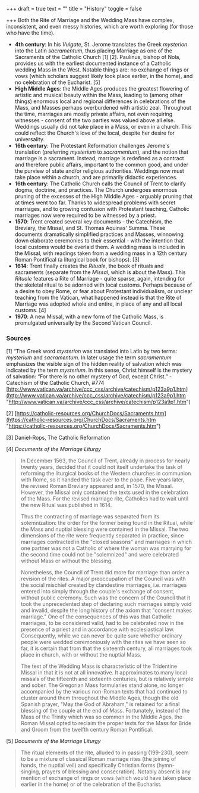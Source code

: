 +++
draft = true
text = ""
title = "History"
toggle = false

+++
Both the Rite of Marriage and the Wedding Mass have complex, inconsistent, and even messy histories, which are worth exploring (for those who have the time).

* **4th century**: In his _Vulgate_, St. Jerome translates the Greek _mysterion_ into the Latin _sacramentum_, thus placing Marriage as one of the Sacraments of the Catholic Church \[1\] \[2\]. Paulinus, bishop of Nola, provides us with the earliest documented instance of a Catholic wedding Mass in the West. Notable things are: no exchange of rings or vows (which scholars suggest likely took place earlier, in the home), and no celebration of the Eucharist. \[5\]
* **High Middle Ages**: the Middle Ages produces the greatest flowering of artistic and musical beauty within the Mass, leading to (among other things) enormous local and regional differences in celebrations of the Mass, and Masses perhaps overburdened with artistic zeal. Throughout the time, marriages are mostly private affairs, not even requiring witnesses - consent of the two parties was valued above all else. Weddings usually did not take place in a Mass, or even in a church. This could reflect the Church's love of the local, despite her desire for universality.
* **16th century**: The Protestant Reformation challenges Jerome's translation (preferring _mysterium_ to _sacramentum_), and the notion that marriage is a sacrament. Instead, marriage is redefined as a contract and therefore public affairs, important to the common good, and under the purview of state and/or religious authorities. Weddings now must take place within a church, and are primarily didactic experiences.
* **16th century**: The Catholic Church calls the Council of Trent to clarify dogma, doctrine, and practices. The Church undergoes enormous pruning of the excesses of the High Middle Ages - arguably pruning that at times went too far. Thanks to widespread problems with secret marriages, and to growing confusion with Protestant teaching, Catholic marriages now were required to be witnessed by a priest.
* **1570**: Trent created several key documents - the Catechism, the Breviary, the Missal, and St. Thomas Aquinas' Summa. These documents dramatically simplified practices and Masses, winnowing down elaborate ceremonies to their essential - with the intention that local customs would be overlaid them. A wedding mass is included in the Missal, with readings taken from a wedding mass in a 12th century Roman Pontifical (a liturgical book for bishops). \[3\]
* **1614**: Trent finally creates the _Rituale_, the book of rituals and sacraments (separate from the _Missal_, which is about the Mass). This _Rituale_ features a Rite of Marriage - quite sparse, again, intending for the skeletal ritual to be adorned with local customs. Perhaps because of a desire to obey Rome, or fear about Protestant individualism, or unclear teaching from the Vatican, what happened instead is that the Rite of Marriage was adopted whole and entire, in place of any and all local customs. \[4\]
* **1970**: A new Missal, with a new form of the Catholic Mass, is promulgated universally by the Second Vatican Council.

### Sources

\[1\] “The Greek word _mysterion_ was translated into Latin by two terms: _mysterium_ and _sacramentum_. In later usage the term _sacramentum_ emphasizes the visible sign of the hidden reality of salvation which was indicated by the term _mysterium_. In this sense, Christ himself is the mystery of salvation: “For there is no other mystery of God, except Christ.” - Catechism of the Catholic Church, #774 [http://www.vatican.va/archive/ccc_css/archive/catechism/p123a9p1.htm](http://www.vatican.va/archive/ccc_css/archive/catechism/p123a9p1.htm "http://www.vatican.va/archive/ccc_css/archive/catechism/p123a9p1.htm")

\[2\] [https://catholic-resources.org/ChurchDocs/Sacraments.htm](https://catholic-resources.org/ChurchDocs/Sacraments.htm "https://catholic-resources.org/ChurchDocs/Sacraments.htm")

\[3\] Daniel-Rops, The Catholic Reformation

\[4\] _Documents of the Marriage Liturgy_

> In December 1563, the Council of Trent, already in process for nearly twenty years, decided that it could not itself undertake the task of reforming the liturgical books of the Western churches in communion with Rome, so it handed the task over to the pope. Five years later, the revised Roman Breviary appeared and, in 1570, the Missal. However, the Missal only contained the texts used in the celebration of the Mass. For the revised marriage rite, Catholics had to wait until the new Ritual was published in 1614.
>
> Thus the contracting of marriage was separated from its solemnization: the order for the former being found in the Ritual, while the Mass and nuptial blessing were contained in the Missal. The two dimensions of the rite were frequently separated in practice, since marriages contracted in the "closed seasons" and marriages in which one partner was not a Catholic of where the woman was marrying for the second time could not be "solemnized" and were celebrated without Mass or without the blessing.
>
> Nonetheless, the Council of Trent did more for marriage than order a revision of the rites. A major preoccupation of the Council was with the social mischief created by clandestine marriages, i.e. marriages entered into simply through the couple's exchange of consent, without public ceremony. Such was the concern of the Council that it took the unprecedented step of declaring such marriages simply void and invalid, despite the long history of the axiom that "consent makes marriage." One of the consequences of this was that Catholic marriages, to be considered valid, had to be celebrated now in the presence of a priest and in accordance with ecclesiastical law. Consequently, while we can never be quite sure whether ordinary people were wedded ceremoniously with the rites we have seen so far, it is certain that from that the sixteenth century, all marriages took place in church, with or without the nuptial Mass.
>
> The text of the Wedding Mass is characteristic of the Tridentine Missal in that it is not at all innovative. It approximates to many local missals of the fifteenth and sixteenth centuries, but is relatively simple and sober. The Gregorian Mass formularies stand alone, no longer accompanied by the various non-Roman texts that had continued to cluster around them throughout the Middle Ages, though the old Spanish prayer, "May the God of Abraham," is retained for a final blessing of the couple at the end of Mass. Fortunately, instead of the Mass of the Trinity which was so common in the Middle Ages, the Roman Missal opted to reclaim the proper texts for the Mass for Bride and Groom from the twelfth century Roman Pontifical.

\[5\] _Documents of the Marriage Liturgy_

> The ritual elements of the rite, alluded to in passing (199-230), seem to be a mixture of classical Roman marriage rites (the joining of hands, the nuptial veil) and specifically Christian forms (hymn-singing, prayers of blessing and consecration). Notably absent is any mention of exchange of rings or vows (which would have taken place earlier in the home) or of the celebration of the Eucharist.